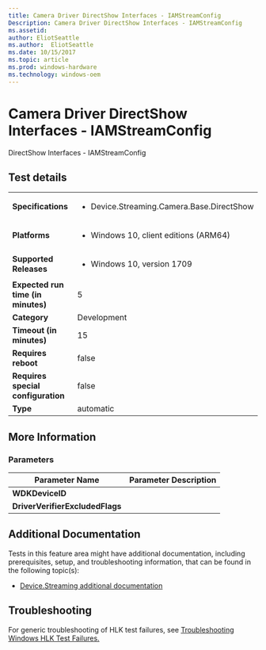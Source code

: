 ```yaml
---
title: Camera Driver DirectShow Interfaces - IAMStreamConfig
Description: Camera Driver DirectShow Interfaces - IAMStreamConfig
ms.assetid: 
author: EliotSeattle
ms.author:  EliotSeattle
ms.date: 10/15/2017
ms.topic: article
ms.prod: windows-hardware
ms.technology: windows-oem
---
```


# Camera Driver DirectShow Interfaces - IAMStreamConfig

DirectShow Interfaces - IAMStreamConfig

## Test details
|||
|---|---|
| **Specifications**  | <ul><li>Device.Streaming.Camera.Base.DirectShow</li></ul> |  
| **Platforms**   | <ul><li>Windows 10, client editions (ARM64)</li></ul> |
| **Supported Releases** | <ul><li>Windows 10, version 1709</li></ul> |
|**Expected run time (in minutes)**| 5 |
|**Category**| Development |
|**Timeout (in minutes)**| 15 |
|**Requires reboot**| false |
|**Requires special configuration**| false |
|**Type**| automatic |

## More Information
### Parameters
| Parameter Name | Parameter Description |
| -------------- | ----------------------|
| **WDKDeviceID** |  |
| **DriverVerifierExcludedFlags** |  |



## Additional Documentation
Tests in this feature area might have additional documentation, including prerequisites, setup, and troubleshooting information, that can be found in the following topic(s): <ul><li>[Device.Streaming additional documentation](https:\//docs.microsoft.com/en-us/windows-hardware/test/hlk/testref/device-streaming-additional-documentation.md)</li></ul>

## Troubleshooting
For generic troubleshooting of HLK test failures, see [Troubleshooting Windows HLK Test Failures.](https://docs.microsoft.com/en-us/windows-hardware/HLK/troubleshooting.html)